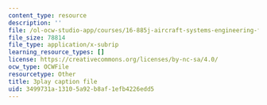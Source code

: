 ```yaml
---
content_type: resource
description: ''
file: /ol-ocw-studio-app/courses/16-885j-aircraft-systems-engineering-fall-2005/3499731a13105a92b8af1efb4226edd5_hzW2ZBtzrUE.vtt
file_size: 78814
file_type: application/x-subrip
learning_resource_types: []
license: https://creativecommons.org/licenses/by-nc-sa/4.0/
ocw_type: OCWFile
resourcetype: Other
title: 3play caption file
uid: 3499731a-1310-5a92-b8af-1efb4226edd5
---
```

